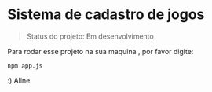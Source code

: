 <h1>Sistema de cadastro de jogos</h1>

>Status do projeto: Em desenvolvimento

Para rodar esse projeto na sua maquina , por favor digite:

```
npm app.js
```
:) Aline 
